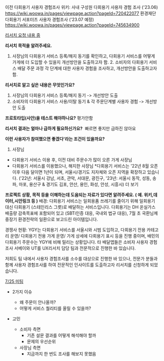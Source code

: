 이전 다회용기 사용자 경험조사 위키:
사내 구성원 다회용기 사용자 경험 조사 ('23.06)
<a href="https://wiki.woowa.in/pages/viewpage.action?pageId=720422077" rel="noopener" class="external-link" target="_blank"><u>https://wiki.woowa.in/pages/viewpage.action?pageId=720422077</u></a>
환경재단 다회용기 서포터즈 사용자 경험조사 ('23.07 예정)
<a href="https://wiki.woowa.in/pages/viewpage.action?pageId=745634900" rel="noopener" class="external-link" target="_blank"><u>https://wiki.woowa.in/pages/viewpage.action?pageId=745634900</u></a>


<u>리서치 요청 내용 중</u>

**리서치 목적을 알려주세요.**
1. 사장님의 다회용기 서비스 등록/해지 동기를 확인하고, 다회용기 서비스를 어떻게 가게에 더 도입할 수 있을지 개선방안을 도출하고자 함. 2. 소비자의 다회용기 서비스 배달 주문 과정 각 단계에 대한 사용자 경험을 조사하고, 개선방안을 도출하고자 함.

**리서치로 알고 싶은 내용은 무엇인가요?**
1. 사장님의 다회용기 서비스 등록/해지 동기 -> 개선방안 도출
2. 소비자의 다회용기 서비스 사용/이탈 동기 & 각 주문단계별 사용자 경험 -> 개선방안 도출

**프로토타입(사안)을 테스트 해야하나요?**
평가안함

**리서치 결과는 얼마나 급하게 필요하신가요?**
 빠르면 좋지만 급하진 않아요

**이런 사용자가 참여했으면 좋겠다'라는 조건이 있을까요?**
1. 사장님
- 다회용기 서비스 이용 후, 이전 대비 주문수가 많이 오른 가게 사장님
- 다회용기 서비스를 이용했으나, 해지한 사장님
*다회용기 서비스는 '22년 8월 오픈 이후 다음 달이면 1년이 되며, 서울시/경기도 지자체와 오픈 지역을 확장하고 있습니다. ('22년: 서울시 강남, 서초, 관악, 서대문, 광진구, '23년: 서울시 동작, 성동, 송파, 마포, 용산구 & 경기도 김포, 안산, 용인, 화성, 안성, 시흥시)
더 보기

**프로젝트 상황, 목적 등을 이해하는데 도움되는 자료가 있다면 알려주세요. ( 예. 위키,데이터,시안링크 등 )**
배경: 다회용기 서비스는 일회용품 쓰레기를 줄이기 위해 일회용기 대신 다회용기 (스테인리스 그릇)로 배달하는 서비스입니다. 다회용기는 DH 온실가스 배출량 감축목표에 포함되어 있고 (SBTi인증 대응, 국내외 법규 대응), 7월 초 국환님께 중장기 환경전략의 일환으로 보고드린 아이템입니다.

경쟁사 현황: YGY는 다회용기 서비스를 서울시와 시범 도입하고, 다회용기 전용 카테고리 운영/ 다회용기 전용 가게 운영/ 가게 상세에 다회용기 표시 등을 진행 중이며, 배민의 다회용기 주문수는 YGY에 비해 밀리는 상황입니다. 타 배달앱들은 소비자 사용자 경험조사 서베이와 UT를 UX리서치 담당 팀과 전문적으로 진행한 바 있습니다.

저희도 팀 내에서 사용자 경험조사를 소수를 대상으로 진행한 바 있으나, 전문가 분들과 함께 사용자 경험조사를 하여 전문적인 인사이트를 도출하고자 리서치를 신청하게 되었습니다.



<u>7/25 미팅</u>

- 2가지 이슈
	- 왜 주문이 안나올까?
	- 어떻게 서비스 퀄리티를 올릴 수 있을까?

- 고민
	- 소비자 측면
		- 기존 설문 결과를 어떻게 해석해야 할까
		- 문제의 우선순위
	- 사장님 측면
		- 지금까지 한 번도 조사를 해보지 못했음
